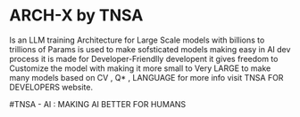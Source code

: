 # ARCH-X by TNSA
Is an LLM training Architecture for Large Scale models with billions to trillions of Params is used to make sofsticated models making easy in AI dev process it is made for Developer-Friendlly developent 
it gives freedom to Customize the model with making it more small to Very LARGE to make many models based on CV , Q* , LANGUAGE for more info visit TNSA FOR DEVELOPERS website.

#TNSA - AI : MAKING AI BETTER FOR HUMANS 
